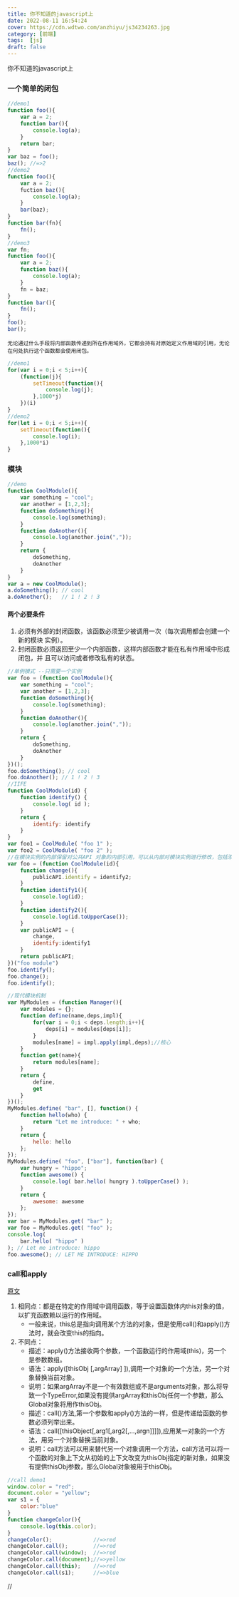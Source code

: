```yaml
---
title: 你不知道的javascript上
date: 2022-08-11 16:54:24
cover: https://cdn.wdtwo.com/anzhiyu/js34234263.jpg
category: [前端]
tags:  [js]
draft: false
---
```

你不知道的javascript上
<!--more-->

### 一个简单的闭包
```js
//demo1
function foo(){
    var a = 2;
    function bar(){
        console.log(a);
    }
    return bar;
}
var baz = foo();
baz(); //=>2
//demo2
function foo(){
    var a = 2;
    fuction baz(){
        console.log(a);
    }
    bar(baz);
}
function bar(fn){
    fn();
}
//demo3
var fn;
function foo(){
    var a = 2;
    function baz(){
        console.log(a);
    }
    fn = baz;
}
function bar(){
    fn();
}
foo();
bar();
```
`无论通过什么手段将内部函数传递到所在作用域外，它都会持有对原始定义作用域的引用，无论在何处执行这个函数都会使用闭包。`
```js
//demo1
for(var i = 0;i < 5;i++){
    (function(j){
        setTimeout(function(){
            console.log(j);
        },1000*j)
    })(i)
}
//demo2
for(let i = 0;i < 5;i++){
    setTimeout(function(){
        console.log(i);
    },1000*i)
}
```
### 模块
```js
//demo
function CoolModule(){
    var something = "cool";
    var another = [1,2,3];
    function doSomething(){
        console.log(something);
    }
    function doAnother(){
        console.log(another.join(","));
    }
    return {
        doSomething,
        doAnother
    }
}
var a = new CoolModule();
a.doSomething(); // cool
a.doAnother();   // 1 ! 2 ! 3
```
#### 两个必要条件

1. 必须有外部的封闭函数，该函数必须至少被调用一次（每次调用都会创建一个新的模块
实例）。
2. 封闭函数必须返回至少一个内部函数，这样内部函数才能在私有作用域中形成闭包，并
且可以访问或者修改私有的状态。

```js
//单例模式 --只需要一个实例
var foo = (function CoolModule(){
    var something = "cool";
    var another = [1,2,3];
    function doSomething(){
        console.log(something);
    }
    function doAnother(){
        console.log(another.join(","));
    }
    return {
        doSomething,
        doAnother
    }
})();
foo.doSomething(); // cool
foo.doAnother(); // 1 ! 2 ! 3
//IIFE
function CoolModule(id) {
    function identify() {
        console.log( id );
    }
    return {
        identify: identify
    }
}
var foo1 = CoolModule( "foo 1" );
var foo2 = CoolModule( "foo 2" );
//在模块实例的内部保留对公共API 对象的内部引用，可以从内部对模块实例进行修改，包括添加或删除方法和属性，以及修改它们的值。
var foo = (function CoolModule(id){
    function change(){
        publicAPI.identify = identify2;
    }
    function identify1(){
        console.log(id);
    }
    function identify2(){
        console.log(id.toUpperCase());
    }
    var publicAPI = {
        change,
        identify:identify1
    }
    return publicAPI;
})("foo module")
foo.identify();
foo.change();
foo.identify();

//现代模块机制
var MyModules = (function Manager(){
    var modules = {};
    function define(name,deps,impl){
        for(var i = 0;i < deps.length;i++){
            deps[i] = modules[deps[i]];
        }
        modules[name] = impl.apply(impl,deps);//核心
    }
    function get(name){
        return modules[name];
    }
    return {
        define,
        get
    }
})();
MyModules.define( "bar", [], function() {
    function hello(who) {
        return "Let me introduce: " + who;
    }
    return {
        hello: hello
    };
});
MyModules.define( "foo", ["bar"], function(bar) {
    var hungry = "hippo";
    function awesome() {
        console.log( bar.hello( hungry ).toUpperCase() );
    }
    return {
        awesome: awesome
    };
});
var bar = MyModules.get( "bar" );
var foo = MyModules.get( "foo" );
console.log(
    bar.hello( "hippo" )
); // Let me introduce: hippo
foo.awesome(); // LET ME INTRODUCE: HIPPO
```
### call和apply
[原文](https://blog.csdn.net/ganyingxie123456/article/details/70855586)

1. 相同点：都是在特定的作用域中调用函数，等于设置函数体内this对象的值，以扩充函数赖以运行的作用域。
    - 一般来说，this总是指向调用某个方法的对象，但是使用call()和apply()方法时，就会改变this的指向。
2. 不同点：
    - 描述：apply()方法接收两个参数，一个函数运行的作用域(this)，另一个是参数数组。
    - 语法：apply([thisObj [,argArray] ]),调用一个对象的一个方法，另一个对象替换当前对象。
    - 说明：如果argArray不是一个有效数组或不是arguments对象，那么将导致一个TypeError,如果没有提供argArray和thisObj任何一个参数，那么Global对象将用作thisObj。
    - 描述：call()方法,第一个参数和apply()方法的一样，但是传递给函数的参数必须列举出来。
    - 语法：call([thisObject[,arg1[,arg2[,...,argn]]]]),应用某一对象的一个方法，用另一个对象替换当前对象。
    - 说明：call方法可以用来替代另一个对象调用一个方法，call方法可以将一个函数的对象上下文从初始的上下文改变为thisObj指定的新对象，如果没有提供thisObj参数，那么Global对象被用于thisObj。

```js
//call demo1
window.color = "red";
document.color = "yellow";
var s1 = {
    color:"blue"
}
function changeColor(){
    console.log(this.color);
}
changeColor();             //=>red
changeColor.call();        //=>red
changeColor.call(window);  //=>red
changeColor.call(document);//=>yellow
changeColor.call(this);    //=>red
changeColor.call(s1);      //=>blue
```




















































//
